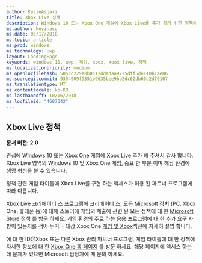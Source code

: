 ```yaml
---
author: KevinAsgari
title: Xbox Live 정책
description: Windows 10 또는 Xbox One 게임에 Xbox Live를 추가 하기 위한 정책에 설명 합니다.
ms.author: kevinasg
ms.date: 05/17/2018
ms.topic: article
ms.prod: windows
ms.technology: uwp
layout: LandingPage
keywords: windows 10, uwp, 게임, xbox, xbox live, 정책
ms.localizationpriority: medium
ms.openlocfilehash: 505cc229e8b0c12ddadaa9775dff5de140b1ae86
ms.sourcegitcommit: 9354909f9351b9635bee9bb2dc62db60d2d70107
ms.translationtype: MT
ms.contentlocale: ko-KR
ms.lasthandoff: 10/16/2018
ms.locfileid: "4687343"
---
```

## <a name="xbox-live-policies"></a>Xbox Live 정책

**문서 버전: 2.0**

관심에 Windows 10 또는 Xbox One 게임에 Xbox Live 추가 해 주셔서 감사 합니다. Xbox Live 영역의 Windows 10 및 Xbox One 게임, 중요 한 부분 이며 해당 환경에 생명 혁신을 볼 수 있습니다.

정책 관련 게임 타이틀에 Xbox Live를 구현 하는 액세스가 허용 된 파트너 프로그램에 따라 다릅니다.

Xbox Live 크리에이터 스 프로그램에 크리에이터 스, 모든 Microsoft 장치 (PC, Xbox One, 휴대폰 등)에 대해 스토어에 게임의 제출에 관련 된 모든 정책에 대 한 [Microsoft Store 정책](https://docs.microsoft.com/en-us/legal/windows/agreements/store-policies) 를 방문 하세요. 게임 환경의 주로 하는 응용 프로그램에 대 한 추가 요구 사항이 있는지를 적어 두거나 대상 Xbox One [게임 및 Xbox](https://docs.microsoft.com/en-us/legal/windows/agreements/store-policies#1013-gaming-and-xbox)섹션에 자세히 설명 합니다.

에 대 한 ID@Xbox 또는 다른 Xbox 관리 파트너 프로그램, 게임 타이틀에 대 한 정책에 자세한 정보에 대 한 [Xbox One 홈 페이지](https://developer.microsoft.com/en-us/games/xbox/partner) 를 방문 하세요. 해당 페이지에 액세스 하는 데 문제가 있으면 Microsoft 담당자에 게 문의 하세요.
